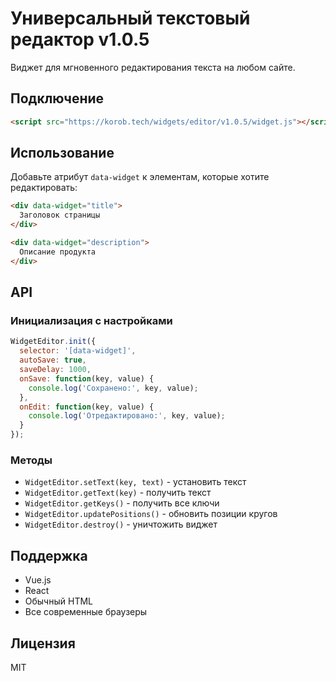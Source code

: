 # Универсальный текстовый редактор v1.0.5

Виджет для мгновенного редактирования текста на любом сайте.

## Подключение

```html
<script src="https://korob.tech/widgets/editor/v1.0.5/widget.js"></script>
```

## Использование

Добавьте атрибут `data-widget` к элементам, которые хотите редактировать:

```html
<div data-widget="title">
  Заголовок страницы
</div>

<div data-widget="description">
  Описание продукта
</div>
```

## API

### Инициализация с настройками

```javascript
WidgetEditor.init({
  selector: '[data-widget]',
  autoSave: true,
  saveDelay: 1000,
  onSave: function(key, value) {
    console.log('Сохранено:', key, value);
  },
  onEdit: function(key, value) {
    console.log('Отредактировано:', key, value);
  }
});
```

### Методы

- `WidgetEditor.setText(key, text)` - установить текст
- `WidgetEditor.getText(key)` - получить текст
- `WidgetEditor.getKeys()` - получить все ключи
- `WidgetEditor.updatePositions()` - обновить позиции кругов
- `WidgetEditor.destroy()` - уничтожить виджет

## Поддержка

- Vue.js
- React
- Обычный HTML
- Все современные браузеры

## Лицензия

MIT 